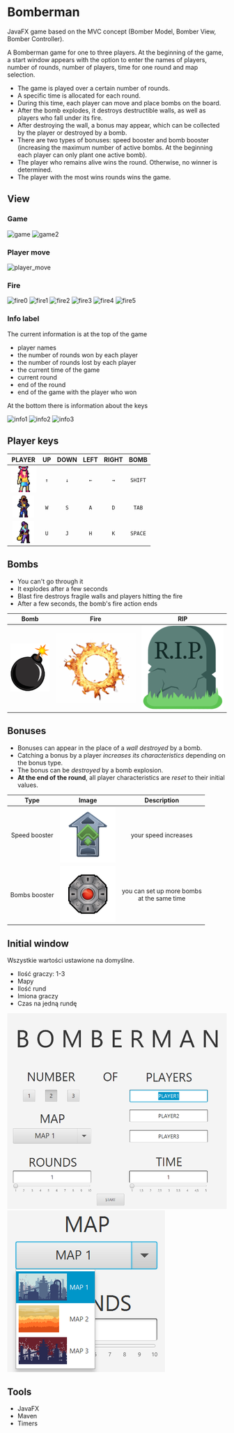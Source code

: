 # Bomberman
JavaFX game based on the MVC concept (Bomber Model, Bomber View, Bomber Controller). 

A Bomberman game for one to three players.
At the beginning of the game, a start window appears with the option to enter the names of players, number of rounds, number of players, time for one round and map selection.
* The game is played over a certain number of rounds.
* A specific time is allocated for each round.
* During this time, each player can move and place bombs on the board.
* After the bomb explodes, it destroys destructible walls, as well as players who fall under its fire.
* After destroying the wall, a bonus may appear, which can be collected by the player or destroyed by a bomb.
* There are two types of bonuses: speed booster and bomb booster (increasing the maximum number of active bombs. At the beginning each player can only plant one active bomb).
* The player who remains alive wins the round. Otherwise, no winner is determined.
* The player with the most wins rounds wins the game.
## View
### Game
![game](desc/game.gif)
![game2](desc/game2.gif)
### Player move
![player_move](desc/player_move.gif)
### Fire
![fire0](desc/fire0.gif)
![fire1](desc/fire1.gif)
![fire2](desc/fire2.gif)
![fire3](desc/fire3.gif)
![fire4](desc/fire4.gif)
![fire5](desc/fire5.gif)
### Info label
The current information is at the top of the game
* player names
* the number of rounds won by each player
* the number of rounds lost by each player
* the current time of the game
* current round
* end of the round
* end of the game with the player who won

At the bottom there is information about the keys

![info1](desc/info1.gif)
![info2](desc/info2.gif)
![info3](desc/info3.gif)
## Player keys
|     PLAYER     |  UP   | DOWN  | LEFT  | RIGHT | BOMB  |
| :------------: | :---: | :---: | :---: | :---: | :---: |
| ![player1][p1] |  `↑`  |  `↓`  |  `←`  |  `→`  |`SHIFT`|
| ![player2][p2] |  `W`  |  `S`  |  `A`  |  `D`  | `TAB` |
| ![player3][p3] |  `U`  |  `J`  |  `H`  |  `K`  |`SPACE`|

[p1]: src/main/resources/com/bomber/bomberman/img/player-1.png
[p2]: src/main/resources/com/bomber/bomberman/img/player-2.png
[p3]: src/main/resources/com/bomber/bomberman/img/player-3.png
## Bombs
* You can't go through it
* It explodes after a few seconds
* Blast fire destroys fragile walls and players hitting the fire
* After a few seconds, the bomb's fire action ends

| Bomb  | Fire  | RIP   |
| :---: | :---: | :---: |
| ![bomb][bomb] | ![fire][fire] | ![rip][rip]

[bomb]: src/main/resources/com/bomber/bomberman/img/bomb.png
[fire]: src/main/resources/com/bomber/bomberman/img/fire.png
[rip]: src/main/resources/com/bomber/bomberman/img/rip.png
## Bonuses
* Bonuses can appear in the place of a _wall destroyed_ by a bomb.
* Catching a bonus by a player _increases its characteristics_ depending on the bonus type.
* The bonus can be _destroyed_ by a bomb explosion.
* **At the end of the round**, all player characteristics are _reset_ to their initial values.

|     Type      | Image | Description |
| :-----------: | :---: | :---------: |
| Speed booster |  ![booster1](src/main/resources/com/bomber/bomberman/img/Speed_Bonus.png)  | your speed increases |
| Bombs booster |  ![booster1](src/main/resources/com/bomber/bomberman/img/Bomb_A.png)  | you can set up more bombs<br/>at the same time |

## Initial window
Wszystkie wartości ustawione na domyślne.
* Ilość graczy: 1-3
* Mapy
* Ilość rund
* Imiona graczy
* Czas na jedną rundę

![start](desc/start1.png)
![start](desc/start2.png)

## Tools
* JavaFX
* Maven
* Timers
